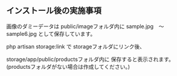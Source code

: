 ## インストール後の実施事項

画像のダミーデータは
public/imageフォルダ内に
sample.jpg　〜　sample6.jpg として保存しています。

php artisan storage:link で
storageフォルダにリンク後、

storage/app/public/productsフォルダ内に
保存すると表示されます。
(productsフォルダがない場合は作成してください。)